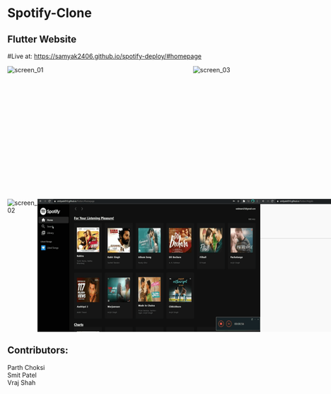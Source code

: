 # Spotify-Clone
## Flutter Website

#Live at:
https://samyak2406.github.io/spotify-deploy/#homepage


<div style="display:flex;flex-direction:row;justify-content: space-between">
<img src="screenshots/Hover.gif" alt="screen_01" height="300" />
<img src="screenshots/LikeSong.gif" alt="screen_03" height="300" />
</div>

<div style="display:flex;flex-direction:row;justify-content: space-between">
<img src="screenshots/Responsive.gif" alt="screen_02" height="300" />
<img src="screenshots/Search.gif" alt="screen_04" height="300" />
<img src="screenshots/Signup.gif" alt="screen_04" height="300" />
</div>

## Contributors:
Parth Choksi<br />
Smit Patel<br />
Vraj Shah
